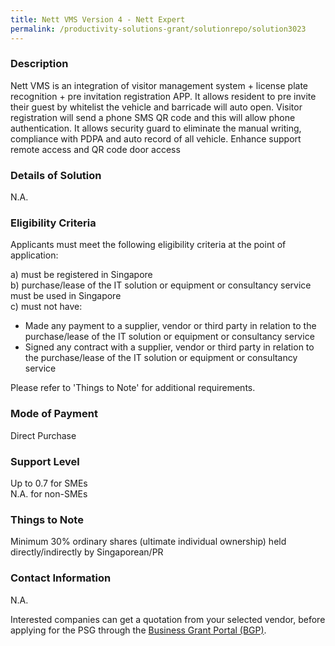```yaml
---
title: Nett VMS Version 4 - Nett Expert
permalink: /productivity-solutions-grant/solutionrepo/solution3023
---
```


### Description

Nett VMS is an integration of visitor management system + license plate recognition + pre invitation registration APP. It allows resident to pre invite their guest by whitelist the vehicle and barricade will auto open. Visitor registration will send a phone SMS QR code and this will allow phone authentication. It allows security guard to eliminate the manual writing, compliance with PDPA and auto record of all vehicle. Enhance support remote access and QR code door access

### Details of Solution

N.A.

### Eligibility Criteria

Applicants must meet the following eligibility criteria at the point of application:

a) must be registered in Singapore <br>
b) purchase/lease of the IT solution or equipment or consultancy service must be used in Singapore <br>
c) must not have:
- Made any payment to a supplier, vendor or third party in relation to the purchase/lease of the IT solution or equipment or consultancy service
- Signed any contract with a supplier, vendor or third party in relation to the purchase/lease of the IT solution or equipment or consultancy service

Please refer to 'Things to Note' for additional requirements.

### Mode of Payment
Direct Purchase

### Support Level
Up to 0.7 for SMEs <br>
N.A. for non-SMEs

### Things to Note
Minimum 30% ordinary shares (ultimate individual ownership) held directly/indirectly by Singaporean/PR

### Contact Information
N.A.

Interested companies can get a quotation from your selected vendor, before applying for the PSG through the <a target='_blank' rel='noopener' href='https://www.businessgrants.gov.sg/'>Business Grant Portal (BGP)</a>.
